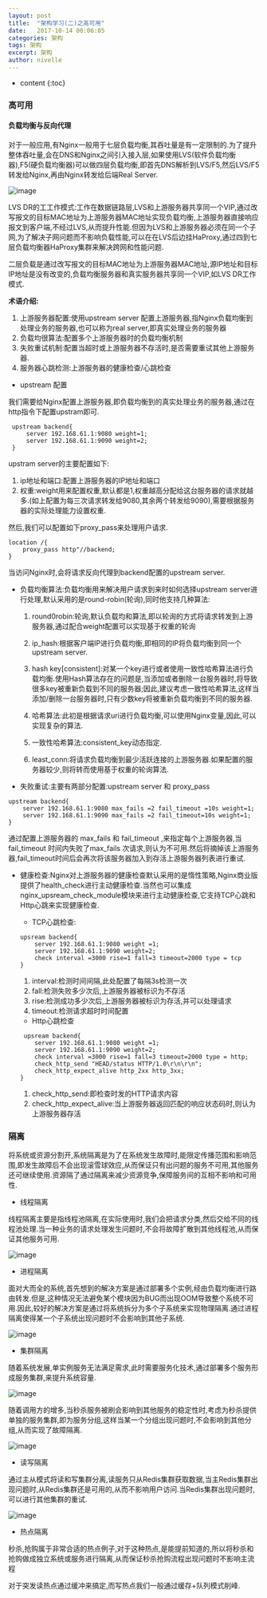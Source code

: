 ```yaml
---
layout: post
title:  "架构学习(二)之高可用"
date:   2017-10-14 00:06:05
categories: 架构
tags: 架构
excerpt: 架构
author: nivelle
---
```


* content
{:toc}



### 高可用

#### 负载均衡与反向代理

对于一般应用,有Nginx一般用于七层负载均衡,其吞吐量是有一定限制的.为了提升整体吞吐量,会在DNS和Nginx之间引入接入层,如果使用LVS(软件负载均衡器),F5(硬负载均衡器)可以做四层负载均衡,即首先DNS解析到LVS/F5,然后LVS/F5转发给Nginx,再由Nginx转发给后端Real Server.

![image](http://7xpuj1.com1.z0.glb.clouddn.com/%E5%9B%9B%E5%B1%82%E8%B4%9F%E8%BD%BD%E5%9D%87%E8%A1%A1.png)


LVS DR的工工作模式:工作在数据链路层,LVS和上游服务器共享同一个VIP,通过改写报文的目标MAC地址为上游服务器MAC地址实现负载均衡,上游服务器直接响应报文到客户端,不经过LVS,从而提升性能.但因为LVS和上游服务器必须在同一个子网,为了解决子网问题而不影响负载性能,可以在在LVS后边挂HaProxy,通过四到七层负载均衡器HaProxy集群来解决跨网和性能问题.

二层负载是通过改写报文的目标MAC地址为上游服务器MAC地址,源IP地址和目标IP地址是没有改变的,负载均衡服务器和真实服务器共享同一个VIP,如LVS DR工作模式.


**术语介绍:**

1. 上游服务器配置:使用upstream server 配置上游服务器,指Nginx负载均衡到处理业务的服务器,也可以称为real server,即真实处理业务的服务器
2. 负载均很算法:配置多个上游服务器时的负载均衡机制
3. 失败重试机制:配置当超时或上游服务器不存活时,是否需要重试其他上游服务器.
4. 服务器心跳检测:上游服务器的健康检查/心跳检查

- upstream 配置

我们需要给Nginx配置上游服务器,即负载均衡到的真实处理业务的服务器,通过在http指令下配置upstram即可.

```
 upstream backend{
     server 192.168.61.1:9080 weight=1;
     server 192.168.61.1:9090 weight=2;
 }
```
upstram server的主要配置如下:

1. ip地址和端口:配置上游服务器的IP地址和端口
2. 权重:weight用来配置权重,默认都是1,权重越高分配给这台服务器的请求就越多.(如上配置为每三次请求转发给9080,其余两个转发给9090),需要根据服务器的实际处理能力设置权重.

然后,我们可以配置如下proxy_pass来处理用户请求.

```
location /{
    proxy_pass http"//backend;
}

```
当访问Nginx时,会将请求反向代理到backend配置的upstream server.

- 负载均衡算法:负载均衡用来解决用户请求到来时如何选择upstream server进行处理,默认采用的是round-robin(轮询),同时他支持几种算法:
  
  1. round0robin:轮询,默认负载均和算法,即以轮询的方式将请求转发到上游服务器,通过配合weight配置可以实现基于权重的轮询
  2. ip_hash:根据客户端IP进行负载均衡,即相同的IP将负载均衡到同一个upstream server.
  
  3. hash key[consistent]:对某一个key进行或者使用一致性哈希算法进行负载均衡.使用Hash算法存在的问题是,当添加或者删除一台服务器时,将导致很多key被重新负载到不同的服务器;因此,建议考虑一致性哈希算法,这样当添加/删除一台服务器时,只有少数key将被重新负载均衡到不同的服务器.
  4. 哈希算法:此初是根据请求uri进行负载均衡,可以使用Nginx变量,因此,可以实现复杂的算法.
  5. 一致性哈希算法:consistent_key动态指定.
  6. least_conn:将请求负载均衡到最少活跃连接的上游服务器.如果配置的服务器较少,则将转而使用基于权重的轮询算法.


- 失败重试:主要有两部分配置:upstream server 和 proxy_pass

```
upstream backend{
    server 192.168.61.1:9080 max_fails =2 fail_timeout =10s weight=1;
    server 192.168.61.1:9090 max_fails =2 fail_timeout=10s weight=1;
}

```

通过配置上游服务器的 max_fails 和 fail_timeout ,来指定每个上游服务器,当fail_timeout 时间内失败了max_fails 次请求,则认为不可用.然后将摘掉该上游服务器,fail_timeout时间后会再次将该服务器加入到存活上游服务器列表进行重试.

- 健康检查:Nginx对上游服务器的健康检查默认采用的是惰性策略,Nginx商业版提供了health_check进行主动健康检查.当然也可以集成nginx_upsream_check_module模块来进行主动健康检查,它支持TCP心跳和Http心跳来实现健康检查.
  
  - TCP心跳检查:
  ```
  upsream backend{
      server 192.168.61.1:9080 weight =1;
      server 192.168.61.1:9090 weight=2;
      check interval =3000 rise=1 fall=3 timeout=2000 type = tcp
  }
  
  ```
  1. interval:检测时间间隔,此处配置了每隔3s检测一次
  2. fall:检测失败多少次后,上游服务器被标识为不存活
  3. rise:检测成功多少次后,上游服务器被标识为存活,并可以处理请求
  4. timeout:检测请求超时时间配置

  - Http心跳检查
  ```
   upsream backend{
      server 192.168.61.1:9080 weight =1;
      server 192.168.61.1:9090 weight=2;
      check interval =3000 rise=1 fall=3 timeout=2000 type = http;
      check_http_send "HEAD/status HTTP/1.0\r\n\r\n";
      check_http_expect_alive http_2xx http_3xx;
  }
  
  ```
  1. check_http_send:即检查时发的HTTP请求内容
  2. check_http_expect_alive:当上游服务器返回匹配的响应状态码时,则认为上游服务器存活


  
### 隔离

将系统或资源分割开,系统隔离是为了在系统发生故障时,能限定传播范围和影响范围,即发生故障后不会出现滚雪球效应,从而保证只有出问题的服务不可用,其他服务还可继续使用.资源隔了通过隔离来减少资源竞争,保障服务间的互相不影响和可用性.

- 线程隔离

线程隔离主要是指线程池隔离,在实际使用时,我们会把请求分类,然后交给不同的线程池处理.当一种业务的请求处理发生问题时,不会将故障扩散到其他线程池,从而保证其他服务可用.




![image](http://7xpuj1.com1.z0.glb.clouddn.com/%E7%BA%BF%E7%A8%8B%E9%9A%94%E7%A6%BB.png)

- 进程隔离

面对大而全的系统,首先想到的解决方案是通过部署多个实例,经由负载均衡进行路由转发.但是,这种情况无法避免某个模块因为BUG而出现OOM导致整个系统不可用.因此,较好的解决方案是通过将系统拆分为多个子系统来实现物理隔离.通过进程隔离使得某一个子系统出现问题时不会影响到其他子系统.


![image](http://7xpuj1.com1.z0.glb.clouddn.com/%E8%BF%9B%E7%A8%8B%E9%9A%94%E7%A6%BB.png)


- 集群隔离

随着系统发展,单实例服务无法满足需求,此时需要服务化技术,通过部署多个服务形成服务集群,来提升系统容量.

![image](http://7xpuj1.com1.z0.glb.clouddn.com/%E9%9B%86%E7%BE%A4%E9%9A%94%E7%A6%BB.png)

随着调用方的增多,当秒杀服务被刷会影响到其他服务的稳定性时,考虑为秒杀提供单独的服务集群,即为服务分组,这样当某一个分组出现问题时,不会影响到其他分组,从而实现了故障隔离.

![image](http://7xpuj1.com1.z0.glb.clouddn.com/%E6%9C%8D%E5%8A%A1%E5%88%86%E7%BB%84.png)

- 读写隔离

通过主从模式将读和写集群分离,读服务只从Redis集群获取数据,当主Redis集群出现问题时,从Redis集群还是可用的,从而不影响用户访问.当Redis集群出现问题时,可以进行其他集群的重试.


![image](http://7xpuj1.com1.z0.glb.clouddn.com/%E8%AF%BB%E5%86%99%E5%88%86%E7%A6%BB.png)


- 热点隔离

秒杀,抢购属于非常合适的热点例子,对于这种热点,是能提前知道的,所以将秒杀和抢购做成独立系统或服务进行隔离,从而保证秒杀抢购流程出现问题时不影响主流程

对于突发读热点通过缓冲来搞定,而写热点我们一般通过缓存+队列模式削峰.
